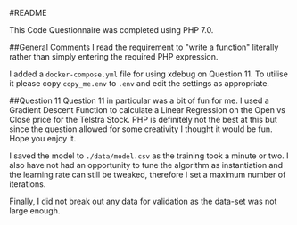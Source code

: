 #README

This Code Questionnaire was completed using PHP 7.0.

##General Comments
I read the requirement to "write a function" literally rather than simply entering
the required PHP expression.

I added a ```docker-compose.yml``` file for using xdebug on Question 11. 
To utilise it please copy ```copy_me.env``` to ```.env``` and edit the settings 
as appropriate.

##Question 11
Question 11 in particular was a bit of fun for me. I used a Gradient Descent 
Function to calculate a Linear Regression on the Open vs Close price for the 
Telstra Stock. PHP is definitely not the best at this but since the question 
allowed for some creativity I thought it would be fun. Hope you enjoy it.
 
I saved the model to ```./data/model.csv``` as the training took a minute or two.
I also have not had an opportunity to tune the algorithm as instantiation and 
the learning rate can still be tweaked, therefore I set a maximum number of 
iterations.

Finally, I did not break out any data for validation as the data-set was not large 
enough.

